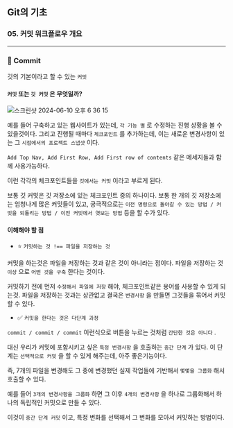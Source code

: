 ## Git의 기초

### 05. 커밋 워크플로우 개요

---

### 📌 Commit

깃의 기본이라고 할 수 있는 `커밋`

#### `커밋` 또는 `깃 커밋` 은 무엇일까?

![스크린샷 2024-06-10 오후 6 36 15](https://github.com/chromeheartz/TIL/assets/95161113/b2ec78c5-4f2d-4f57-9e64-513a1d1b0d2a)

예를 들어 구축하고 있는 웹사이트가 있는데, `각 기능 별` 로 수정하는 진행 상황을 볼 수 있을것이다.
그리고 진행될 때마다 `체크포인트` 를 추가하는데, 이는 새로운 변경사항이 있는 그 `시점에서의 프로젝트 스냅샷` 이다.

`Add Top Nav, Add First Row, Add First row of contents` 같은 메세지들과 함께 사용가능하다.

이런 각각의 체크포인트들을 `깃에서는 커밋` 이라고 부르게 된다.

보통 깃 커밋은 깃 저장소에 있는 체크포인트 중의 하나이다. 보통 한 개의 깃 저장소에는 엄청나게 많은 커밋들이 있고, 궁극적으로는 `이전 명령으로 돌아갈 수 있는 방법 / 커밋을 되돌리는 방법 / 이전 커밋에서 엿보는 방법` 등을 할 수가 있다.

#### 이해해야 할 점

- ⭐️ `커밋하는 것 !== 파일을 저장하는 것`

커밋을 하는것은 파일을 저장하는 것과 같은 것이 아니라는 점이다. 파일을 저장하는 것 `이상` 으로 `어떤 것을 구축` 한다는 것이다.

커밋하기 전에 먼저 `수정해서 파일에 저장` 해야, 체크포인트같은 용어를 사용할 수 있게 되는것.
파일을 저장하는 것과는 상관없고 결국은 `변경사항` 을 만들면 그것들을 묶어서 커밋 할 수 있다.

- ✅ `커밋을 한다는 것은 다단계 과정`

`commit / commit / commit` 이런식으로 버튼을 누르는 것처럼 `간단한 것은 아니다` .

대신 우리가 커밋에 포함시키고 싶은 `특정 변경사항` 을 호출하는 `중간 단계` 가 있다.
이 단계는 `선택적으로 커밋` 을 할 수 있게 해주는데, 아주 좋은기능이다.

즉, 7개의 파일을 변경해도 그 중에 변경했던 실제 작업들에 기반해서 `몇몇을 그룹화` 해서 호출할 수 있다.

예를 들어 `3개의 변경사항을 그룹화` 하면 그 이후 `4개의 변경사항` 을 하나로 그룹화해서 하나의 독립적인 커밋으로 만들 수 있다.

이것이 `중간 단계 커밋` 이고, 특정 변화를 선택해서 그 변화를 모아서 커밋하는 방법이다.
